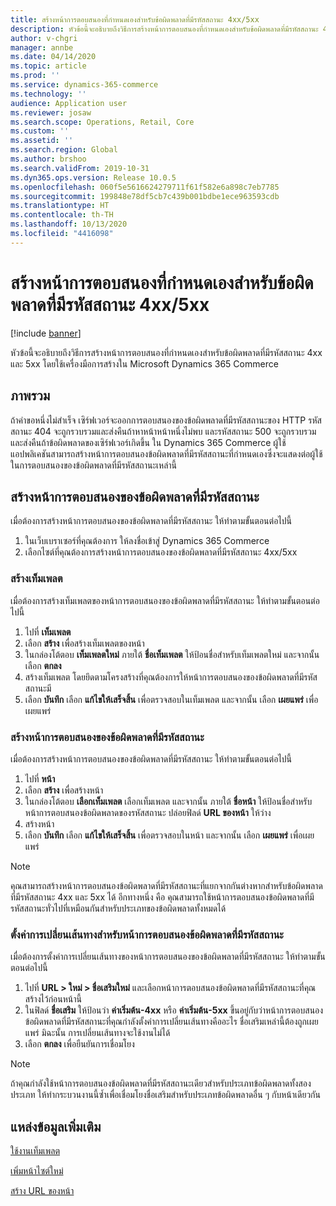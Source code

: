 ```yaml
---
title: สร้างหน้าการตอบสนองที่กำหนดเองสำหรับข้อผิดพลาดที่มีรหัสสถานะ 4xx/5xx
description: หัวข้อนี้จะอธิบายถึงวิธีการสร้างหน้าการตอบสนองที่กำหนดเองสำหรับข้อผิดพลาดที่มีรหัสสถานะ 4xx และ 5xx โดยใช้เครื่องมือการสร้างใน Microsoft Dynamics 365 Commerce
author: v-chgri
manager: annbe
ms.date: 04/14/2020
ms.topic: article
ms.prod: ''
ms.service: dynamics-365-commerce
ms.technology: ''
audience: Application user
ms.reviewer: josaw
ms.search.scope: Operations, Retail, Core
ms.custom: ''
ms.assetid: ''
ms.search.region: Global
ms.author: brshoo
ms.search.validFrom: 2019-10-31
ms.dyn365.ops.version: Release 10.0.5
ms.openlocfilehash: 060f5e5616624279711f61f582e6a898c7eb7785
ms.sourcegitcommit: 199848e78df5cb7c439b001bdbe1ece963593cdb
ms.translationtype: HT
ms.contentlocale: th-TH
ms.lasthandoff: 10/13/2020
ms.locfileid: "4416098"
---
```

# <a name="build-custom-response-pages-for-4xx5xx-status-code-errors"></a>สร้างหน้าการตอบสนองที่กำหนดเองสำหรับข้อผิดพลาดที่มีรหัสสถานะ 4xx/5xx


[!include [banner](includes/banner.md)]

หัวข้อนี้จะอธิบายถึงวิธีการสร้างหน้าการตอบสนองที่กำหนดเองสำหรับข้อผิดพลาดที่มีรหัสสถานะ 4xx และ 5xx โดยใช้เครื่องมือการสร้างใน Microsoft Dynamics 365 Commerce

## <a name="overview"></a>ภาพรวม

ถ้าคำขอหนึ่งไม่สำเร็จ เซิร์ฟเวอร์จะออกการตอบสนองของข้อผิดพลาดที่มีรหัสสถานะของ HTTP รหัสสถานะ 404 จะถูกรวบรวมและส่งคืนถ้าหาหน้าหน้าหนึ่งไม่พบ และรหัสสถานะ 500 จะถูกรวบรวมและส่งคืนถ้าข้อผิดพลาดของเซิร์ฟเวอร์เกิดขึ้น ใน Dynamics 365 Commerce ผู้ใช้แอปพลิเคชันสามารถสร้างหน้าการตอบสนองข้อผิดพลาดที่มีรหัสสถานะที่กำหนดเองซึ่งจะแสดงต่อผู้ใช้ในการตอบสนองของข้อผิดพลาดที่มีรหัสสถานะเหล่านี้

## <a name="build-a-status-code-error-response-page"></a>สร้างหน้าการตอบสนองของข้อผิดพลาดที่มีรหัสสถานะ

เมื่อต้องการสร้างหน้าการตอบสนองของข้อผิดพลาดที่มีรหัสสถานะ ให้ทำตามขั้นตอนต่อไปนี้

1. ในเว็บเบราเซอร์ที่คุณต้องการ ให้ลงชื่อเข้าสู่ Dynamics 365 Commerce 
1. เลือกไซต์ที่คุณต้องการสร้างหน้าการตอบสนองของข้อผิดพลาดที่มีรหัสสถานะ 4xx/5xx

### <a name="build-the-template"></a>สร้างเท็มเพลต

เมื่อต้องการสร้างเท็มเพลตของหน้าการตอบสนองของข้อผิดพลาดที่มีรหัสสถานะ ให้ทำตามขั้นตอนต่อไปนี้

1. ไปที่ **เท็มเพลต**
1. เลือก **สร้าง** เพื่อสร้างเท็มเพลตของหน้า
1. ในกล่องโต้ตอบ **เท็มเพลตใหม่** ภายใต้ **ชื่อเท็มเพลต** ให้ป้อนชื่อสำหรับเท็มเพลตใหม่ และจากนั้น เลือก **ตกลง**
1. สร้างเท็มเพลต โดยยึดตามโครงสร้างที่คุณต้องการให้หน้าการตอบสนองของข้อผิดพลาดที่มีรหัสสถานะมี
1. เลือก **บันทึก** เลือก **แก้ไขให้เสร็จสิ้น** เพื่อตรวจสอบในเท็มเพลต และจากนั้น เลือก **เผยแพร่** เพื่อเผยแพร่ 

### <a name="build-the-status-code-error-response-page"></a>สร้างหน้าการตอบสนองของข้อผิดพลาดที่มีรหัสสถานะ

เมื่อต้องการสร้างหน้าการตอบสนองของข้อผิดพลาดที่มีรหัสสถานะ ให้ทำตามขั้นตอนต่อไปนี้

1. ไปที่ **หน้า**
1. เลือก **สร้าง** เพื่อสร้างหน้า
1. ในกล่องโต้ตอบ **เลือกเท็มเพลต** เลือกเท็มเพลต และจากนั้น ภายใต้ **ชื่อหน้า** ให้ป้อนชื่อสำหรับหน้าการตอบสนองข้อผิดพลาดของรหัสสถานะ ปล่อยฟิลด์ **URL ของหน้า** ให้ว่าง
1. สร้างหน้า
1. เลือก **บันทึก** เลือก **แก้ไขให้เสร็จสิ้น** เพื่อตรวจสอบในหน้า และจากนั้น เลือก **เผยแพร่** เพื่อเผยแพร่

> [!NOTE]
> คุณสามารถสร้างหน้าการตอบสนองข้อผิดพลาดที่มีรหัสสถานะที่แยกจากกันต่างหากสำหรับข้อผิดพลาดที่มีรหัสสถานะ 4xx และ 5xx ได้ อีกทางหนึ่ง คือ คุณสามารถใช้หน้าการตอบสนองข้อผิดพลาดที่มีรหัสสถานะทั่วไปที่เหมือนกันสำหรับประเภทของข้อผิดพลาดทั้งหมดได้

### <a name="set-up-a-redirect-for-the-status-code-error-response-page"></a>ตั้งค่าการเปลี่ยนเส้นทางสำหรับหน้าการตอบสนองข้อผิดพลาดที่มีรหัสสถานะ

เมื่อต้องการตั้งค่าการเปลี่ยนเส้นทางของหน้าการตอบสนองของข้อผิดพลาดที่มีรหัสสถานะ ให้ทำตามขั้นตอนต่อไปนี้

1. ไปที่ **URL \> ใหม่ \> ชื่อเสริมใหม่** และเลือกหน้าการตอบสนองข้อผิดพลาดที่มีรหัสสถานะที่คุณสร้างไว้ก่อนหน้านี้
1. ในฟิลด์ **ชื่อเสริม** ให้ป้อนว่า **ค่าเริ่มต้น-4xx** หรือ **ค่าเริ่มต้น-5xx** ขึ้นอยู่กับว่าหน้าการตอบสนองข้อผิดพลาดที่มีรหัสสถานะที่คุณกำลังตั้งค่าการเปลี่ยนเส้นทางคืออะไร ชื่อเสริมเหล่านี้ต้องถูกเผยแพร่ มิฉะนั้น การเปลี่ยนเส้นทางจะใช้งานไม่ได้
1. เลือก **ตกลง** เพื่อยืนยันการเชื่อมโยง

> [!NOTE]
> ถ้าคุณกำลังใช้หน้าการตอบสนองข้อผิดพลาดที่มีรหัสสถานะเดียวสำหรับประเภทข้อผิดพลาดทั้งสองประเภท ให้ทำกระบวนงานนี้ซ้ำเพื่อเชื่อมโยงชื่อเสริมสำหรับประเภทข้อผิดพลาดอื่น ๆ กับหน้าเดียวกัน

## <a name="additional-resources"></a>แหล่งข้อมูลเพิ่มเติม

[ใช้งานเท็มเพลต](work-with-templates.md)

[เพิ่มหน้าไซต์ใหม่](add-new-page.md)

[สร้าง URL ของหน้า](create-page-url.md)
